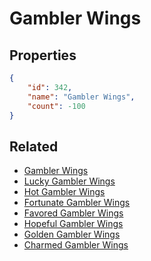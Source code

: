 # Gambler Wings

<no description available>

## Properties

```json
{
    "id": 342,
    "name": "Gambler Wings",
    "count": -100
}
```

## Related

- [Gambler Wings](../items/9965-gambler-wings.md)
- [Lucky Gambler Wings](../items/9966-lucky-gambler-wings.md)
- [Hot Gambler Wings](../items/9967-hot-gambler-wings.md)
- [Fortunate Gambler Wings](../items/9968-fortunate-gambler-wings.md)
- [Favored Gambler Wings](../items/9969-favored-gambler-wings.md)
- [Hopeful Gambler Wings](../items/9970-hopeful-gambler-wings.md)
- [Golden Gambler Wings](../items/9971-golden-gambler-wings.md)
- [Charmed Gambler Wings](../items/9972-charmed-gambler-wings.md)

